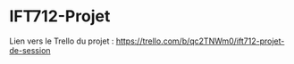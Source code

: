 # IFT712-Projet

Lien vers le Trello du projet : https://trello.com/b/qc2TNWm0/ift712-projet-de-session
